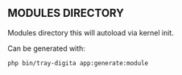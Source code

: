 ## MODULES DIRECTORY

Modules directory this will autoload via kernel init.


Can be generated with:

```bash
php bin/tray-digita app:generate:module
```
